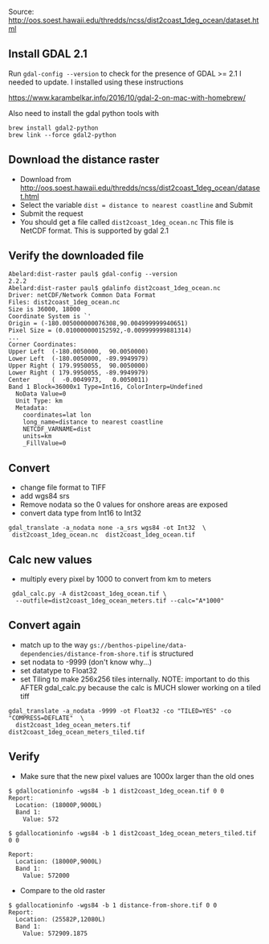 Source: http://oos.soest.hawaii.edu/thredds/ncss/dist2coast_1deg_ocean/dataset.html

## Install GDAL 2.1
Run `gdal-config --version` to check for the presence of GDAL >= 2.1
I needed to update.  I installed using these instructions

https://www.karambelkar.info/2016/10/gdal-2-on-mac-with-homebrew/

Also need to install the gdal python tools with 

```console
brew install gdal2-python
brew link --force gdal2-python
```

## Download the distance raster
- Download from http://oos.soest.hawaii.edu/thredds/ncss/dist2coast_1deg_ocean/dataset.html
- Select the variable `dist = distance to nearest coastline` and Submit
- Submit the request
- You should get a file called `dist2coast_1deg_ocean.nc`
This file is NetCDF format.  This is supported by gdal 2.1

## Verify the downloaded file
```console
Abelard:dist-raster paul$ gdal-config --version
2.2.2
Abelard:dist-raster paul$ gdalinfo dist2coast_1deg_ocean.nc 
Driver: netCDF/Network Common Data Format
Files: dist2coast_1deg_ocean.nc
Size is 36000, 18000
Coordinate System is `'
Origin = (-180.005000000076308,90.004999999940651)
Pixel Size = (0.010000000152592,-0.009999999881314)
...
Corner Coordinates:
Upper Left  (-180.0050000,  90.0050000) 
Lower Left  (-180.0050000, -89.9949979) 
Upper Right ( 179.9950055,  90.0050000) 
Lower Right ( 179.9950055, -89.9949979) 
Center      (  -0.0049973,   0.0050011) 
Band 1 Block=36000x1 Type=Int16, ColorInterp=Undefined
  NoData Value=0
  Unit Type: km
  Metadata:
    coordinates=lat lon 
    long_name=distance to nearest coastline
    NETCDF_VARNAME=dist
    units=km
    _FillValue=0
```
## Convert
- change file format to TIFF
- add wgs84 srs
- Remove nodata so the 0 values for onshore areas are exposed
- convert data type from Int16 to Int32

```console
gdal_translate -a_nodata none -a_srs wgs84 -ot Int32  \
 dist2coast_1deg_ocean.nc  dist2coast_1deg_ocean.tif
```

## Calc new values
- multiply every pixel by 1000 to convert from km to meters
```console
 gdal_calc.py -A dist2coast_1deg_ocean.tif \
  --outfile=dist2coast_1deg_ocean_meters.tif --calc="A*1000"
```
## Convert again
- match up to the way `gs://benthos-pipeline/data-dependencies/distance-from-shore.tif` is structured
- set nodata to -9999 (don't know why...)
- set datatype to Float32
- set Tiling to make 256x256 tiles internally.  NOTE:  important to do this AFTER gdal_calc.py because the calc is MUCH slower working on a tiled tiff

```console
gdal_translate -a_nodata -9999 -ot Float32 -co "TILED=YES" -co "COMPRESS=DEFLATE"  \
  dist2coast_1deg_ocean_meters.tif  dist2coast_1deg_ocean_meters_tiled.tif
```

## Verify 
- Make sure that the new pixel values are 1000x larger than the old ones

```console
$ gdallocationinfo -wgs84 -b 1 dist2coast_1deg_ocean.tif 0 0
Report:
  Location: (18000P,9000L)
  Band 1:
    Value: 572

$ gdallocationinfo -wgs84 -b 1 dist2coast_1deg_ocean_meters_tiled.tif 0 0

Report:
  Location: (18000P,9000L)
  Band 1:
    Value: 572000
```
- Compare to the old raster
```console
$ gdallocationinfo -wgs84 -b 1 distance-from-shore.tif 0 0
Report:
  Location: (25582P,12080L)
  Band 1:
    Value: 572909.1875
```
